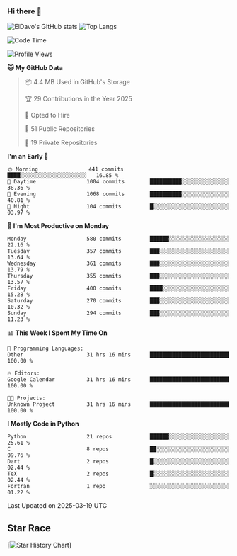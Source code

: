 ### Hi there 👋
![ElDavo's GitHub stats](https://github-readme-stats.vercel.app/api?username=ElDavoo&show_icons=true&theme=chartreuse-dark)
![Top Langs](https://github-readme-stats.vercel.app/api/top-langs/?username=ElDavoo&theme=chartreuse-dark&layout=compact)

<!--START_SECTION:waka-->
![Code Time](http://img.shields.io/badge/Code%20Time-2%2C622%20hrs%2011%20mins-blue)

![Profile Views](http://img.shields.io/badge/Profile%20Views-12-blue)

**🐱 My GitHub Data** 

> 📦 4.4 MB Used in GitHub's Storage 
 > 
> 🏆 29 Contributions in the Year 2025
 > 
> 💼 Opted to Hire
 > 
> 📜 51 Public Repositories 
 > 
> 🔑 19 Private Repositories 
 > 
**I'm an Early 🐤** 

```text
🌞 Morning                441 commits         ████░░░░░░░░░░░░░░░░░░░░░   16.85 % 
🌆 Daytime                1004 commits        ██████████░░░░░░░░░░░░░░░   38.36 % 
🌃 Evening                1068 commits        ██████████░░░░░░░░░░░░░░░   40.81 % 
🌙 Night                  104 commits         █░░░░░░░░░░░░░░░░░░░░░░░░   03.97 % 
```
📅 **I'm Most Productive on Monday** 

```text
Monday                   580 commits         ██████░░░░░░░░░░░░░░░░░░░   22.16 % 
Tuesday                  357 commits         ███░░░░░░░░░░░░░░░░░░░░░░   13.64 % 
Wednesday                361 commits         ███░░░░░░░░░░░░░░░░░░░░░░   13.79 % 
Thursday                 355 commits         ███░░░░░░░░░░░░░░░░░░░░░░   13.57 % 
Friday                   400 commits         ████░░░░░░░░░░░░░░░░░░░░░   15.28 % 
Saturday                 270 commits         ███░░░░░░░░░░░░░░░░░░░░░░   10.32 % 
Sunday                   294 commits         ███░░░░░░░░░░░░░░░░░░░░░░   11.23 % 
```


📊 **This Week I Spent My Time On** 

```text
💬 Programming Languages: 
Other                    31 hrs 16 mins      █████████████████████████   100.00 % 

🔥 Editors: 
Google Calendar          31 hrs 16 mins      █████████████████████████   100.00 % 

🐱‍💻 Projects: 
Unknown Project          31 hrs 16 mins      █████████████████████████   100.00 % 
```

**I Mostly Code in Python** 

```text
Python                   21 repos            ██████░░░░░░░░░░░░░░░░░░░   25.61 % 
C                        8 repos             ██░░░░░░░░░░░░░░░░░░░░░░░   09.76 % 
Dart                     2 repos             █░░░░░░░░░░░░░░░░░░░░░░░░   02.44 % 
TeX                      2 repos             █░░░░░░░░░░░░░░░░░░░░░░░░   02.44 % 
Fortran                  1 repo              ░░░░░░░░░░░░░░░░░░░░░░░░░   01.22 % 
```




 Last Updated on 2025-03-19 UTC
<!--END_SECTION:waka-->

## Star Race

[![Star History Chart](https://api.star-history.com/svg?repos=ElDavoo/WhatsApp-Crypt14-Crypt15-Decrypter,ElDavoo/TuringOS,EliteAndroidApps/WhatsApp-Crypt12-Decrypter,KnugiHK/Whatsapp-Chat-Exporter&type=Date)]
